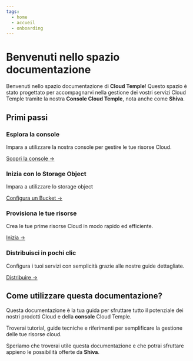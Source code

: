 ```yaml
---
tags:
  - home
  - accueil
  - onboarding
---
```


# Benvenuti nello spazio documentazione

Benvenuti nello spazio documentazione di **Cloud Temple**! Questo spazio è stato progettato per accompagnarvi nella gestione dei vostri servizi Cloud Temple tramite la nostra **Console Cloud Temple**, nota anche come **Shiva**.

## Primi passi

<div class="card-grid">
  <div class="card">
    <h3>Esplora la console</h3>
    <p>Impara a utilizzare la nostra console per gestire le tue risorse Cloud.</p>
    <a href="../docs/console/console" class="card-link">Scopri la console &rarr;</a>
  </div>
    <div class="card">
    <h3>Inizia con lo Storage Object</h3>
    <p>Impara a utilizzare lo storage object</p>
    <a href="../docs/storage/oss/oss" class="card-link">Configura un Bucket &rarr;</a>
  </div>
  <div class="card">
    <h3>Provisiona le tue risorse</h3>
    <p>Crea le tue prime risorse Cloud in modo rapido ed efficiente.</p>
    <a href="../docs/iaas_vmware/quickstart" class="card-link">Inizia &rarr;</a>
  </div>
  <div class="card">
    <h3>Distribuisci in pochi clic</h3>
    <p>Configura i tuoi servizi con semplicità grazie alle nostre guide dettagliate.</p>
    <a href="../docs/iaas_vmware/quickstart" class="card-link">Distribuire &rarr;</a>
  </div>
</div>


## Come utilizzare questa documentazione?
Questa documentazione è la tua guida per sfruttare tutto il potenziale dei nostri prodotti Cloud e della **console** Cloud Temple.

Troverai tutorial, guide tecniche e riferimenti per semplificare la gestione delle tue risorse cloud.

Speriamo che troverai utile questa documentazione e che potrai sfruttare appieno le possibilità offerte da **Shiva**.